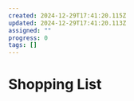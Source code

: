 ```yaml
---
created: 2024-12-29T17:41:20.115Z
updated: 2024-12-29T17:41:20.113Z
assigned: ""
progress: 0
tags: []
---
```


# Shopping List
